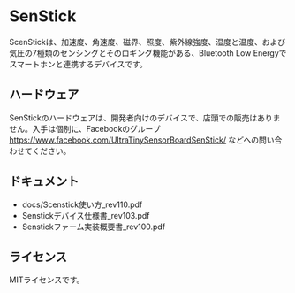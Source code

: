 # SenStick

ScenStickは、加速度、角速度、磁界、照度、紫外線強度、湿度と温度、および気圧の7種類のセンシングとそのロギング機能がある、Bluetooth Low Energyでスマートホンと連携するデバイスです。

## ハードウェア
SenStickのハードウェアは、開発者向けのデバイスで、店頭での販売はありません。入手は個別に、Facebookのグループ https://www.facebook.com/UltraTinySensorBoardSenStick/ などへの問い合わせてください。

## ドキュメント

- docs/Scenstick使い方_rev110.pdf
- Senstickデバイス仕様書_rev103.pdf
- Senstickファーム実装概要書_rev100.pdf

## ライセンス
MITライセンスです。
